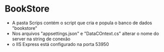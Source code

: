 # BookStore

- A pasta Scrips contém o script que cria e popula o banco de dados "bookstore"
- Nos arquivos "appsettings.json" e "DataCOntext.cs" alterar o nome do server na string de conexão
- o IIS Express está configurado na porta 53950
